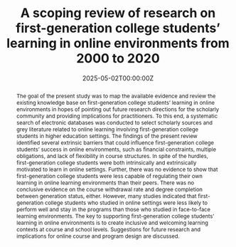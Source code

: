 ---
title: "A scoping review of research on first-generation college students’ learning in online environments from 2000 to 2020"
draft: false
authors:
- admin
author_notes:
- "Equal contribution"
- "Equal contribution"
date: "2025-05-02T00:00:00Z"
doi: "https://doi.org/10.1007/s12528-025-09442-8"

# Schedule page publish date (NOT publication's date).
#publishDate: "2017-01-01T00:00:00Z"

# Publication type.
# Accepts a single type but formatted as a YAML list (for Hugo requirements).
# Enter a publication type from the CSL standard.
publication_types: ["article-journal"]

# Publication name and optional abbreviated publication name.
publication: "*Journal of Computing in Higher Education*"
publication_short: ""

abstract: The goal of the present study was to map the available evidence and review the existing knowledge base on first-generation college students’ learning in online environments in hopes of pointing out future research directions for the scholarly community and providing implications for practitioners. To this end, a systematic search of electronic databases was conducted to select scholarly sources and grey literature related to online learning involving first-generation college students in higher education settings. The findings of the present review identified several extrinsic barriers that could influence first-generation college students’ success in online environments, such as financial constraints, multiple obligations, and lack of flexibility in course structures. In spite of the hurdles, first-generation college students were both intrinsically and extrinsically motivated to learn in online settings. Further, there was no evidence to show that first-generation college students were less capable of regulating their own learning in online learning environments than their peers. There was no conclusive evidence on the course withdrawal rate and degree completion between generation status, either. However, many studies indicated that first-generation college students who studied in online settings were less likely to perform well and stay in the programs than those who studied in face-to-face learning environments. The key to supporting first-generation college students’ learning in online environments is to create inclusive and welcoming learning contexts at course and school levels. Suggestions for future research and implications for online course and program design are discussed.
# Summary. An optional shortened abstract.
#summary: Lorem ipsum dolor sit amet, consectetur #adipiscing elit. Duis posuere tellus ac convallis #placerat. Proin tincidunt magna sed ex sollicitudin #condimentum.

tags:
- First-generation college student
- Online learning
- Distance education
- Higher education
- Scoping review
featured: false

#links:
# - name: ""
#   url: ""
#url_pdf: http://arxiv.org/pdf/1512.04133v1
#url_code: 'https://github.com/HugoBlox/hugo-blox-builder'
#url_dataset: ''
#url_poster: ''
#url_project: ''
#url_slides: ''
#url_source: ''
#url_video: ''

# Featured image
# To use, add an image named `featured.jpg/png` to your page's folder. 
image:
  caption: 'Image credit: [**Journal of Computing in Higher Education**](https://link.springer.com/journal/12528)'
  focal_point: ""
  preview_only: false

# Associated Projects (optional).
#   Associate this publication with one or more of your projects.
#   Simply enter your project's folder or file name without extension.
#   E.g. `internal-project` references `content/project/internal-project/index.md`.
#   Otherwise, set `projects: []`.
projects: []

# Slides (optional).
#   Associate this publication with Markdown slides.
#   Simply enter your slide deck's filename without extension.
#   E.g. `slides: "example"` references `content/slides/example/index.md`.
#   Otherwise, set `slides: ""`.
slides: example
---